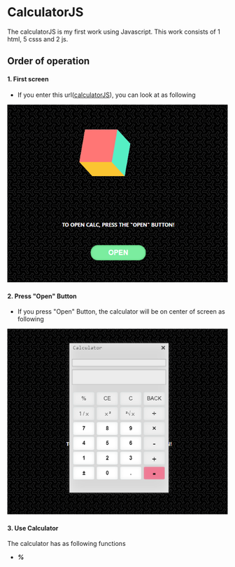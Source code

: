 # CalculatorJS
The calculatorJS is my first work using Javascript. This work consists of 1 html, 5 csss and 2 js.  
## Order of operation
#### 1. First screen  
  * If you enter this url([calculatorJS](https://taesung1993.github.io/calculatorJS/)), you can look at as following 
    
<p align = "center"><img src="https://github.com/taesung1993/calculatorJS/blob/master/images/markdown-firstscreen.png"></p>  
  
  
#### 2. Press "Open" Button
 * If you press "Open" Button, the calculator will be on center of screen as following  
     
<p align = "center"><img src="https://github.com/taesung1993/calculatorJS/blob/master/images/markdown-second.png"></p>  


#### 3. Use Calculator
 The calculator has as following functions  
  * ***%*** 
 
